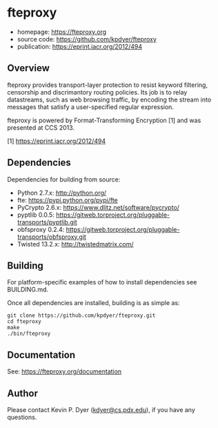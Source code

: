 fteproxy
========

* homepage: https://fteproxy.org
* source code: https://github.com/kpdyer/fteproxy
* publication: https://eprint.iacr.org/2012/494

Overview
--------

fteproxy provides transport-layer protection to resist keyword filtering, censorship and discrimantory routing policies.
Its job is to relay datastreams, such as web browsing traffic, by encoding the stream into messages that satisfy a user-specified regular expression. 

fteproxy is powered by Format-Transforming Encryption [1] and was presented at CCS 2013.

[1] https://eprint.iacr.org/2012/494

Dependencies
--------

Dependencies for building from source:
* Python 2.7.x: http://python.org/
* fte: https://pypi.python.org/pypi/fte
* PyCrypto 2.6.x: https://www.dlitz.net/software/pycrypto/
* pyptlib 0.0.5: https://gitweb.torproject.org/pluggable-transports/pyptlib.git
* obfsproxy 0.2.4: https://gitweb.torproject.org/pluggable-transports/obfsproxy.git
* Twisted 13.2.x: http://twistedmatrix.com/

Building
-----------

For platform-specific examples of how to install dependencies see BUILDING.md.

Once all dependencies are installed, building is as simple as:

```
git clone https://github.com/kpdyer/fteproxy.git
cd fteproxy
make
./bin/fteproxy
```

Documentation
-------------

See: https://fteproxy.org/documentation


Author
------

Please contact Kevin P. Dyer (kdyer@cs.pdx.edu), if you have any questions.
